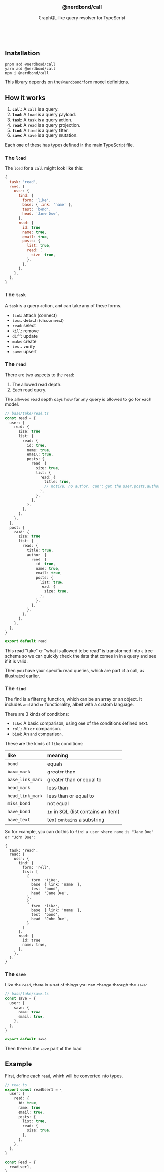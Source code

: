 <br/>
<br/>
<br/>
<br/>
<br/>
<br/>
<br/>

<h3 align='center'>@nerdbond/call</h3>
<p align='center'>
  GraphQL-like query resolver for TypeScript
</p>

<br/>
<br/>
<br/>

## Installation

```
pnpm add @nerdbond/call
yarn add @nerdbond/call
npm i @nerdbond/call
```

This library depends on the
[`@nerdbond/form`](https://github.com/nerdbond/form.js) model
definitions.

## How it works

1. **`call`**: A `call` is a query.
1. **`load`**: A `load` is a query payload.
1. **`task`**: A `task` is a query action.
1. **`read`**: A `read` is a query projection.
1. **`find`**: A `find` is a query filter.
1. **`save`**: A `save` is a query mutation.

Each one of these has types defined in the main TypeScript file.

### The `load`

The `load` for a `call` might look like this:

```js
{
  task: 'read',
  read: {
    user: {
      find: {
        form: 'like',
        base: { link: 'name' },
        test: 'bond',
        head: 'Jane Doe',
      },
      read: {
        id: true,
        name: true,
        email: true,
        posts: {
          list: true,
          read: {
            size: true,
          },
        },
      },
    },
  },
}
```

### The `task`

A `task` is a query action, and can take any of these forms.

- `link`: attach (connect)
- `toss`: detach (disconnect)
- `read`: select
- `kill`: remove
- `diff`: update
- `make`: create
- `test`: verify
- `save`: upsert

### The `read`

There are two aspects to the `read`:

1. The allowed read depth.
2. Each read query.

The allowed read depth says how far any query is allowed to go for each
model.

```ts
// base/take/read.ts
const read = {
  user: {
    read: {
      size: true,
      list: {
        read: {
          id: true,
          name: true,
          email: true,
          posts: {
            read: {
              size: true,
              list: {
                read: {
                  title: true,
                  // notice, no author, can't get the user.posts.author
                },
              },
            },
          },
        },
      },
    },
  },
  post: {
    read: {
      size: true,
      list: {
        read: {
          title: true,
          author: {
            read: {
              id: true,
              name: true,
              email: true,
              posts: {
                list: true,
                read: {
                  size: true,
                },
              },
            },
          },
        },
      },
    },
  },
}

export default read
```

This read "take" or "what is allowed to be read" is transformed into a
tree schema so we can quickly check the data that comes in in a query
and see if it is valid.

Then you have your specific read queries, which are part of a call, as
illustrated earlier.

### The `find`

The find is a filtering function, which can be an array or an object. It
includes `and` and `or` functionality, albeit with a custom language.

There are 3 kinds of conditions:

- `like`: A basic comparison, using one of the conditions defined next.
- `roll`: An `or` comparison.
- `bind`: An `and` comparison.

These are the kinds of `like` conditions:

| like             | meaning                             |
| :--------------- | :---------------------------------- |
| `bond`           | equals                              |
| `base_mark`      | greater than                        |
| `base_link_mark` | greater than or equal to            |
| `head_mark`      | less than                           |
| `head_link_mark` | less than or equal to               |
| `miss_bond`      | not equal                           |
| `have_bond`      | `in` in SQL (list contains an item) |
| `have_text`      | text `contains` a substring         |

So for example, you can do this to
`find a user where name is "Jane Doe" or "John Doe"`:

```
{
  task: 'read',
  read: {
    user: {
      find: {
        form: 'roll',
        list: [
          {
            form: 'like',
            base: { link: 'name' },
            test: 'bond',
            head: 'Jane Doe',
          },
          {
            form: 'like',
            base: { link: 'name' },
            test: 'bond',
            head: 'John Doe',
          }
        ]
      },
      read: {
        id: true,
        name: true,
      },
    },
  },
}
```

### The `save`

Like the `read`, there is a set of things you can change through the
`save`:

```ts
// base/take/save.ts
const save = {
  user: {
    save: {
      name: true,
      email: true,
    },
  },
}

export default save
```

Then there is the `save` part of the load.

## Example

First, define each `read`, which will be converted into types.

```ts
// read.ts
export const readUser1 = {
  user: {
    read: {
      id: true,
      name: true,
      email: true,
      posts: {
        list: true,
        read: {
          size: true,
        },
      },
    },
  },
}

const Read = {
  readUser1,
}

export default Read
```

Next, define each `call`, which uses each `read`.

```ts
// call.ts
import { readUser1 } from './read.js'

export const findUserById = ({ id }) =>
  _.merge(readUser1, {
    read: {
      user: {
        find: {
          form: 'like',
          base: 'name',
          test: 'bond',
          head: id,
        },
      },
    },
  })

const Call = {
  findUserById: {
    read: readUser1,
    load: findUserById,
  },
}

export default Call
```

From these two definitions, we can generate the appropriate types. The
read constructs a zod type, using the form definitions on what it
accepts and validations and such.

```ts
import fs from 'fs'

import { make } from '@nerdbond/call.js/make'

import Base from './base'
import Call from './call'

const { form, call } = make(Call, Base)

fs.writeFileSync(`gen/call.ts`, call)
fs.writeFileSync(`gen/form.ts`, form)
```

That should generate the code for you:

```ts
import call from './gen/call.js'

async function handle() {
  const result = await call('findByUserId', { id: '123' })
}
```

## Development

```
yarn test:make
yarn test
```

Those are the testing commands.

## License

MIT

## NerdBond

This is being developed by the folks at [NerdBond](https://nerd.bond), a
California-based project for helping humanity master information and
computation. NerdBond started off in the winter of 2008 as a spark of an
idea, to forming a company 10 years later in the winter of 2018, to a
seed of a project just beginning its development phases. It is entirely
bootstrapped by working full time and running
[Etsy](https://etsy.com/shop/nerdbond) and
[Amazon](https://www.amazon.com/s?rh=p_27%3AMount+Build) shops. Also
find us on [Facebook](https://www.facebook.com/nerdbond),
[Twitter](https://twitter.com/nerdbond), and
[LinkedIn](https://www.linkedin.com/company/nerdbond). Check out our
other GitHub projects as well!
